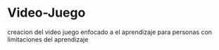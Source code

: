 # Video-Juego
creacion del video juego enfocado a el aprendizaje para personas con limitaciones del aprendizaje
